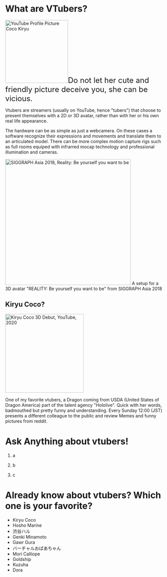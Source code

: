 # What are VTubers?

<img 
     alt="YouTube Profile Picture Coco Kiryu"
     src="https://github.com/sergiodl-naist/AttractingContributors-VTubers/blob/main/images/hololive-coco.jpg"
     width="200px" /><font size="+2">Do not let her cute and friendly picture deceive you, she can be vicious.</font>

Vtubers are streamers (usually on YouTube, hence "tubers") that choose to present themselves with a 2D or 3D avatar, rather than with her or his own real life appearance.

The hardware can be as simple as just a webcamera. On these cases a software recognize their expressions and movements and translate them to an articulated model. There can be more complex motion capture rigs such as full rooms equiped with infrarred mocap technology and professional illumination and cameras.

<img 
     alt="SIGGRAPH Asia 2018, Reality: Be yourself you want to be"
     src="https://sa2018.conference-program.com/wp-content/linklings_snippets/representative_images/Efv5Sefxuq6SMeaQ.jpg"
     width="400px" />
A setup for a 3D avatar "REALITY: Be yourself you want to be" from SIGGRAPH Asia 2018

## Kiryu Coco?

<img 
     alt="Kiryu Coco 3D Debut, YouTube, 2020"
     src="https://github.com/sergiodl-naist/AttractingContributors-VTubers/blob/main/images/marineandcoco-3ddebut.png"
     width="250px" />

One of my favorite vtubers, a Dragon coming from USDA (United States of Dragon America) part of the talent agency "Hololive". Quick with her words, badmouthed but pretty funny and understanding. Every Sunday 12:00 (JST) presents a different colleague to the public and review Memes and funny pictures from reddit.

# Ask Anything about vtubers!

1. a

2. b

3. c

# Already know about vtubers? Which one is your favorite?

* Kiryu Coco
* Hosho Marine
* 渋谷ハル
* Genki Minamoto
* Gawr Gura
* バーチャルおばあちゃん
* Mori Calliope
* Goldship
* Kuzuha
* Dora
